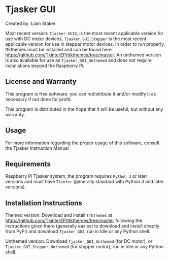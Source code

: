 # Tjasker GUI

Created by: Liam Staker

Most recent version: `Tjasker_GUI2`, is the most recent applicable version for use with DC motor devices, `Tjasker_GUI_Stepper` is the most recent applicable version for use in stepper motor devices. In order to run properly, ttkthemes must be installed and can be found here <https://github.com/TkinterEP/ttkthemes/tree/master>. An unthemed version is also available for use as `Tjasker_GUI_Unthemed` and does not require installations beyond the Raspberry Pi.

## License and Warranty
This program is free software: you can redistribute it and/or modify
it as necessary if not done for profit.

This program is distributed in the hope that it will be useful,
but without any warranty.

## Usage
For more information regarding the proper usage of this software, consult the Tjasker Instruction Manual

## Requirements
Raspberry Pi Tjasker system, the program requires `Python 3` or later versions and must have `Tkinter` (generally standard with Python 3 and later versions).

## Installation Instructions
Themed version: Download and install `TTkThemes` at <https://github.com/TkinterEP/ttkthemes/tree/master> following the instructions given there (generally easiest to download and install directly from PyPi) and download `Tjasker_GUI`, run in Idle or any Python shell.

Unthemed version: Download `Tjasker_GUI_Unthemed` (for DC motor), or `Tjasker_GUI_Stepper_Unthemed` (for stepper motor), run in Idle or any Python shell.



